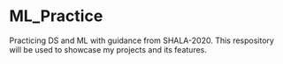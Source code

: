 # ML_Practice
Practicing DS and ML with guidance from SHALA-2020.
This respository will be used to showcase my projects and its features.
